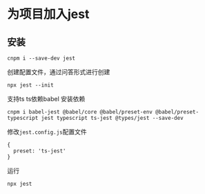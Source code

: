 # 为项目加入jest

## 安装
```
cnpm i --save-dev jest
```
创建配置文件，通过问答形式进行创建
```
npx jest --init
```
支持ts
ts依赖babel
安装依赖
```
cnpm i babel-jest @babel/core @babel/preset-env @babel/preset-typescript jest typescript ts-jest @types/jest --save-dev
```
修改`jest.config.js`配置文件
```
{
  preset: 'ts-jest'
}
```
运行
```
npx jest
```